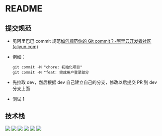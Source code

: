 # README

## 提交规范

- 见阿里巴巴 commit 规范[如何规范你的 Git commit？-阿里云开发者社区 (aliyun.com)](https://developer.aliyun.com/article/770277)

- 例如：

  ```
  git commit -M "chore: 初始化项目"
  git commit -M "feat: 完成用户登录部分
  ```

- 先拉取 dev，然后根据 dev 自己建立自己的分支，修改以后提交 PR 到 dev 分支上面
- 测试 1

## 技术栈

![](https://img.shields.io/badge/HTML5-%23E34F26?style=flat-square&logo=html5&logoColor=%23fff)
![](https://img.shields.io/badge/CSS3-%231572B6?style=flat-square&logo=css3&logoColor=%23fff)
![](https://img.shields.io/badge/TypeScript-%233178C6?style=flat-square&logo=typescript&logoColor=%23fff)
![](https://img.shields.io/badge/React-%2361DAFB?style=flat-square&logo=react&logoColor=%23fff)
![](https://img.shields.io/badge/Webpack-%238DD6F9?style=flat-square&logo=webpack&logoColor=%23fff)
![](https://img.shields.io/badge/Ant%20Design-%230170FE?style=flat-square&logo=antdesign&logoColor=%23fff)
